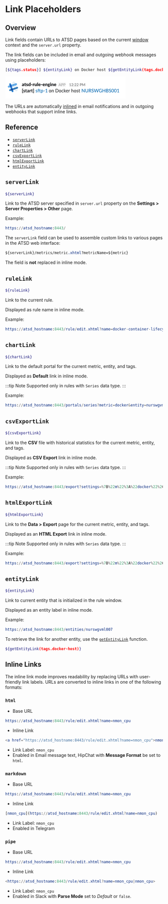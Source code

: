 # Link Placeholders

## Overview

Link fields contain URLs to ATSD pages based on the current [window](window.md) context and the `server.url` property.

The link fields can be included in email and outgoing webhook messages using placeholders:

```bash
[${tags.status}] ${entityLink} on Docker host ${getEntityLink(tags.docker-host)}
```

![](./images/inline-links.png)

The URLs are automatically [inlined](#inline-links) in email notifications and in outgoing webhooks that support inline links.

## Reference

* [`serverLink`](#serverlink)
* [`ruleLink`](#rulelink)
* [`chartLink`](#chartlink)
* [`csvExportLink`](#csvexportlink)
* [`htmlExportLink`](#htmlexportlink)
* [`entityLink`](#entitylink)

## `serverLink`

```bash
${serverLink}
```

Link to the ATSD server specified in `server.url` property on the **Settings > Server Properties > Other** page.

Example:

```elm
https://atsd_hostname:8443/
```

The `serverLink` field can be used to assemble custom links to various pages in the ATSD web interface:

```css
${serverLink}/metrics/metric.xhtml?metricName=${metric}
```

The field is **not** replaced in inline mode.

## `ruleLink`

```bash
${ruleLink}
```

Link to the current rule.

Displayed as rule name in inline mode.

Example:

```elm
https://atsd_hostname:8443/rule/edit.xhtml?name=docker-container-lifecycle-restart
```

## `chartLink`

```bash
${chartLink}
```

Link to the default portal for the current metric, entity, and tags.

Displayed as **Default** link in inline mode.

<!-- markdownlint-enable MD032 -->
:::tip Note
Supported only in rules with `Series` data type.
:::
<!-- markdownlint-disable MD032 -->

Example:

```elm
https://atsd_hostname:8443/portals/series?metric=docker&entity=nurswgvml007&add%20params%3D%7B%22markers%22%3A%22false%22%2C%22timespan%22%3A%221%20HOUR%22%7D
```

## `csvExportLink`

```bash
${csvExportLink}
```

Link to the **CSV** file with historical statistics for the current metric, entity, and tags.

Displayed as **CSV Export** link in inline mode.

<!-- markdownlint-enable MD032 -->
:::tip Note
Supported only in rules with `Series` data type.
:::
<!-- markdownlint-disable MD032 -->

Example:

```elm
https://atsd_hostname:8443/export?settings=%7B%22m%22%3A%22docker%22%2C%22e%22%3A%22nurswgvml007%22%2C%22si%22%3A%221-DAY%22%2C%22t%22%3A%22HISTORY%22%2C%22v%22%3Afalse%7D
```

## `htmlExportLink`

```bash
${htmlExportLink}
```

Link to the **Data > Export** page for the current metric, entity, and tags.

Displayed as an **HTML Export** link in inline mode.

<!-- markdownlint-enable MD032 -->
:::tip Note
Supported only in rules with `Series` data type.
:::
<!-- markdownlint-disable MD032 -->

Example:

```elm
https://atsd_hostname:8443/export?settings=%7B%22m%22%3A%22docker%22%2C%22e%22%3A%22nurswgvml007%22%2C%22si%22%3A%221-HOUR%22%2C%22t%22%3A%22HISTORY%22%7D
```

## `entityLink`

```bash
${entityLink}
```

Link to current entity that is initialized in the rule window.

Displayed as an entity label in inline mode.

Example:

```elm
https://atsd_hostname:8443/entities/nurswgvml007
```

To retrieve the link for another entity, use the [`getEntityLink`](functions-link.md#getentitylink) function.

```bash
${getEntityLink(tags.docker-host)}
```

## Inline Links

The inline link mode improves readability by replacing URLs with user-friendly link labels. URLs are converted to inline links in one of the following formats:

### `html`

* Base URL

```elm
https://atsd_hostname:8443/rule/edit.xhtml?name=nmon_cpu
```

* Inline Link

```elm
<a href="https://atsd_hostname:8443/rule/edit.xhtml?name=nmon_cpu">nmon_cpu</a>
```

* Link Label: `nmon_cpu`
* Enabled in Email message text, HipChat with **Message Format** be set to `html`.

### `markdown`

* Base URL

```elm
https://atsd_hostname:8443/rule/edit.xhtml?name=nmon_cpu
```

* Inline Link

```elm
[nmon_cpu](https://atsd_hostname:8443/rule/edit.xhtml?name=nmon_cpu)
```

* Link Label: `nmon_cpu`
* Enabled in Telegram

### `pipe`

* Base URL

```elm
https://atsd_hostname:8443/rule/edit.xhtml?name=nmon_cpu
```

* Inline Link

```elm
<https://atsd_hostname:8443/rule/edit.xhtml?name=nmon_cpu|nmon_cpu>
```

* Link Label: `nmon_cpu`
* Enabled in Slack with **Parse Mode** set to *Default* or `false`.
